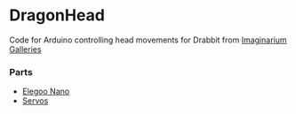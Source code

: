 # DragonHead

Code for Arduino controlling head movements for Drabbit from [Imaginarium Galleries](http://www.imaginariumgalleries.com/)


### Parts

* [Elegoo Nano](https://www.amazon.com/Arduino-Elegoo-ATmega328P-without-compatible/dp/B0713XK923) 
* [Servos](https://www.amazon.com/TowerPro-SG90-Mini-Servo-Accessories/dp/B001CFUBN8)
